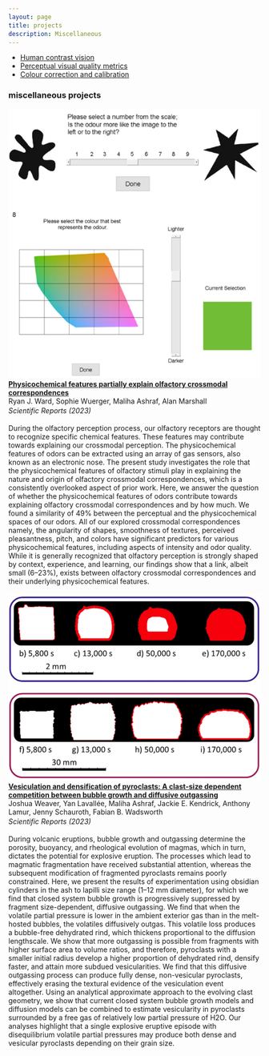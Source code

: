 ```yaml
---
layout: page
title: projects
description: Miscellaneous 
---
```


<div class="navbar">
  <div class="navbar-inner">
      <ul class="nav">  
		  <li><a href="hvs.html">Human contrast vision</a></li>
		  <li><a href="metrics.html">Perceptual visual quality metrics</a></li>
		  <li><a href="colour.html">Colour correction and calibration</a></li>
		  <!-- <li><a href="misc.html">Miscellaneous projects</a></li>-->
      </ul>
  </div>
</div>

### miscellaneous projects

<div class="container container-box container-box-fixed">
    <div class="row-fluid">
        <div class="span3">
			<img src="../assets/projects/misc/nature_23.png">
		</div>
		<div class="span9">
		<b><a href="https://www.nature.com/articles/s41598-023-37770-1#:~:text=During%20the%20olfactory%20perception%20process,known%20as%20an%20electronic%20nose." target="_blank">Physicochemical features partially explain olfactory crossmodal correspondences</a></b><br/>
		Ryan J. Ward, Sophie Wuerger, Maliha Ashraf, Alan Marshall<br/>
		<i>Scientific Reports (2023)</i>
		<a href="citations/ward2023physicochemical.txt" target="_blank"><i class="fa-solid fa-quote-right" style="font-size:16px; margin-left: 10px;"></i></a>
		<br/><br/>	
          During the olfactory perception process, our olfactory receptors are thought to recognize specific chemical features. These features may contribute towards explaining our crossmodal perception. The physicochemical features of odors can be extracted using an array of gas sensors, also known as an electronic nose. The present study investigates the role that the physicochemical features of olfactory stimuli play in explaining the nature and origin of olfactory crossmodal correspondences, which is a consistently overlooked aspect of prior work. Here, we answer the question of whether the physicochemical features of odors contribute towards explaining olfactory crossmodal correspondences and by how much. We found a similarity of 49% between the perceptual and the physicochemical spaces of our odors. All of our explored crossmodal correspondences namely, the angularity of shapes, smoothness of textures, perceived pleasantness, pitch, and colors have significant predictors for various physicochemical features, including aspects of intensity and odor quality. While it is generally recognized that olfactory perception is strongly shaped by context, experience, and learning, our findings show that a link, albeit small (6–23%), exists between olfactory crossmodal correspondences and their underlying physicochemical features.<br/><br/>
        </div> 
	</div> 
</div>


<div class="container container-box container-box-fixed">
    <div class="row-fluid">
        <div class="span3">
			<img src="../assets/projects/misc/weaver_22.png">
		</div>
		<div class="span9">
		<b><a href="https://www.sciencedirect.com/science/article/abs/pii/S0377027322000816" target="_blank">Vesiculation and densification of pyroclasts: A clast-size dependent competition between bubble growth and diffusive outgassing</a></b><br/>
		Joshua Weaver, Yan Lavallée, Maliha Ashraf, Jackie E. Kendrick, Anthony Lamur, Jenny Schauroth, Fabian B. Wadsworth<br/>
		<i>Scientific Reports (2023)</i>
		<a href="citations/ward2023physicochemical.txt" target="_blank"><i class="fa-solid fa-quote-right" style="font-size:16px; margin-left: 10px;"></i></a>
		<br/><br/>		
          During volcanic eruptions, bubble growth and outgassing determine the porosity, buoyancy, and rheological evolution of magmas, which in turn, dictates the potential for explosive eruption. The processes which lead to magmatic fragmentation have received substantial attention, whereas the subsequent modification of fragmented pyroclasts remains poorly constrained. Here, we present the results of experimentation using obsidian cylinders in the ash to lapilli size range (1–12 mm diameter), for which we find that closed system bubble growth is progressively suppressed by fragment size-dependent, diffusive outgassing. We find that when the volatile partial pressure is lower in the ambient exterior gas than in the melt-hosted bubbles, the volatiles diffusively outgas. This volatile loss produces a bubble-free dehydrated rind, which thickens proportional to the diffusion lengthscale. We show that more outgassing is possible from fragments with higher surface area to volume ratios, and therefore, pyroclasts with a smaller initial radius develop a higher proportion of dehydrated rind, densify faster, and attain more subdued vesicularities. We find that this diffusive outgassing process can produce fully dense, non-vesicular pyroclasts, effectively erasing the textural evidence of the vesiculation event altogether. Using an analytical approximate approach to the evolving clast geometry, we show that current closed system bubble growth models and diffusion models can be combined to estimate vesicularity in pyroclasts surrounded by a free gas of relatively low partial pressure of H2O. Our analyses highlight that a single explosive eruptive episode with disequilibrium volatile partial pressures may produce both dense and vesicular pyroclasts depending on their grain size.<br/><br/>
        </div> 
	</div> 
</div>



<!-- 
<div class = "container">
	<div class="row-fluid">
		<div class="span7">
			
			<b>Retinal illuminance is reduced with age</b>
			<img src="../assets/projects/agingcsf/AgingCSF.gif" width="100%"/>
			
			<br/><br/><br/><b>CSF of older adults match CSF of younger adults at lower luminances</b>
			<img src="../assets/projects/agingcsf/AgingCSF2.gif" width="100%"/>
		</div>
	</div>
</div>
-->